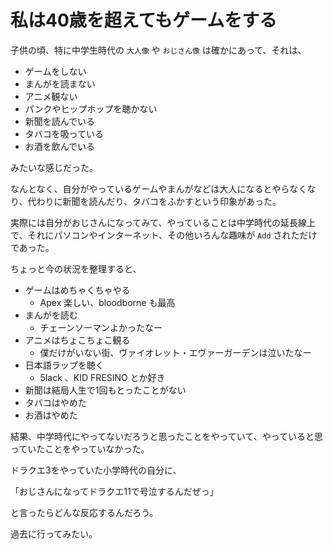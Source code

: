 # 私は40歳を超えてもゲームをする

子供の頃、特に中学生時代の `大人像` や `おじさん像` は確かにあって、それは、

- ゲームをしない
- まんがを読まない
- アニメ観ない
- パンクやヒップホップを聴かない
- 新聞を読んでいる
- タバコを吸っている
- お酒を飲んでいる

みたいな感じだった。

なんとなく、自分がやっているゲームやまんがなどは大人になるとやらなくなり、代わりに新聞を読んだり、タバコをふかすという印象があった。

実際には自分がおじさんになってみて、やっていることは中学時代の延長線上で、それにパソコンやインターネット、その他いろんな趣味が `Add` されただけであった。

ちょっと今の状況を整理すると、

- ゲームはめちゃくちゃやる
    - Apex 楽しい、bloodborne も最高
- まんがを読む
    - チェーンソーマンよかったなー
- アニメはちょこちょこ観る
    - 僕だけがいない街、ヴァイオレット・エヴァーガーデンは泣いたなー
- 日本語ラップを聴く
    - 5lack 、KID FRESINO とか好き
- 新聞は結局人生で1回もとったことがない
- タバコはやめた
- お酒はやめた

結果、中学時代にやってないだろうと思ったことをやっていて、やっていると思っていたことをやっていなかった。

ドラクエ3をやっていた小学時代の自分に、

「おじさんになってドラクエ11で号泣するんだぜっ」

と言ったらどんな反応するんだろう。

過去に行ってみたい。
